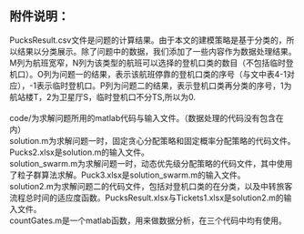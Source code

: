 附件说明：
-------

PucksResult.csv文件是问题的计算结果。由于本文的建模策略是基于分类的，所以结果以分类展示。除了问题中的数据，我们添加了一些内容作为数据处理结果。M列为航班宽窄，N列为该类型的航班可以选择的登机口类的数目（不包括临时登机口）。O列为问题一的结果，表示该航班停靠的登机口类的序号（与文中表4-1对应），-1表示临时登机口。P列为问题二的结果，表示登机口类再分类的序号，1为航站楼T，2为卫星厅S，临时登机口不分TS,所以为0.<br>
<br>
code/为求解问题所用的matlab代码与输入文件。（数据处理的代码没有包含在内）<br>
solution.m为求解问题一时，固定贪心分配策略和固定概率分配策略的代码文件。Pucks2.xlsx是solution.m的输入文件。<br>
solution_swarm.m为求解问题一时，动态优先级分配策略的代码文件，其中使用了粒子群算法求解。Puck3.xlsx是solution_swarm.m的输入文件。<br>
solution2.m为求解问题二的代码文件，包括对登机口类的在分类，以及中转旅客流程总时间的适应度函数。PucksResult.xlsx与Tickets1.xlsx是solution2.m的输入文件。<br>
countGates.m是一个matlab函数，用来做数据分析，在三个代码中均有使用。<br>
